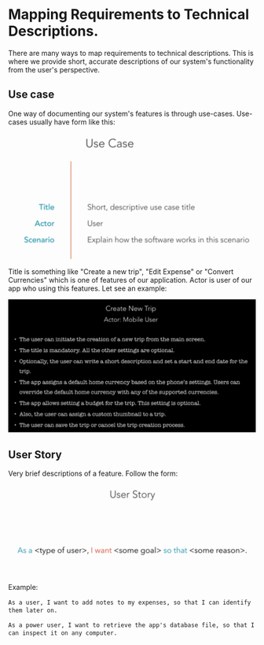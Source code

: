 # Mapping Requirements to Technical Descriptions.
There are many ways to map requirements to technical descriptions. This is where we provide short, accurate descriptions of our system's functionality from the user's perspective. 

## Use case
One way of documenting our system's features is through use-cases. Use-cases usually have form like this:

![usecase](./images/usecase.png)

Title is something like "Create a new trip", "Edit Expense" or "Convert Currencies" which is one of features of our application. Actor is user of our app who using this features. Let see an example:

![usecase_ex](./images/usecase_ex.png)
## User Story
Very brief descriptions of a feature. Follow the form:

![use_story](./images/use_story.png)

Example:

```
As a user, I want to add notes to my expenses, so that I can identify them later on.
```
```
As a power user, I want to retrieve the app's database file, so that I can inspect it on any computer.
```
